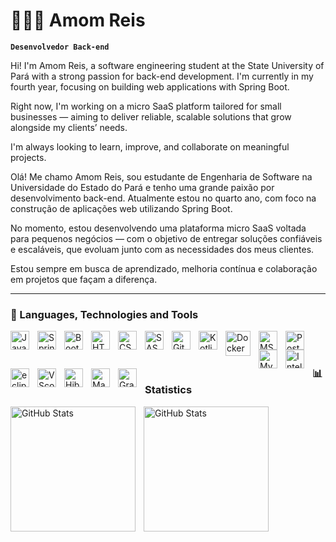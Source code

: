 # 👩🏻‍💻 Amom Reis

**`Desenvolvedor Back-end`**

Hi! I'm Amom Reis, a software engineering student at the State University of Pará with a strong passion for back-end development. I'm currently in my fourth year, focusing on building web applications with Spring Boot.

Right now, I'm working on a micro SaaS platform tailored for small businesses — aiming to deliver reliable, scalable solutions that grow alongside my clients’ needs.

I'm always looking to learn, improve, and collaborate on meaningful projects.

Olá! Me chamo Amom Reis, sou estudante de Engenharia de Software na Universidade do Estado do Pará e tenho uma grande paixão por desenvolvimento back-end. Atualmente estou no quarto ano, com foco na construção de aplicações web utilizando Spring Boot.

No momento, estou desenvolvendo uma plataforma micro SaaS voltada para pequenos negócios — com o objetivo de entregar soluções confiáveis e escaláveis, que evoluam junto com as necessidades dos meus clientes.

Estou sempre em busca de aprendizado, melhoria contínua e colaboração em projetos que façam a diferença.

---

### 🤖 Languages, Technologies and Tools


<img
  align="left" 
  alt="Java"
  title="Java" 
  width="30px" 
  style="padding-right: 10px;" 
  src="https://cdn.jsdelivr.net/gh/devicons/devicon@latest/icons/java/java-original.svg" 
/>
          
<img 
    align="left" 
    alt="Spring"
    title="Spring Boot" 
    width="30px" 
    style="padding-right: 10px;" 
   src="https://cdn.jsdelivr.net/gh/devicons/devicon@latest/icons/spring/spring-original.svg" 
 />
<img 
    align="left" 
    alt="Bootstrap"
    title="Bootstrap" 
    width="30px" 
    style="padding-right: 10px;" 
    src="https://cdn.jsdelivr.net/gh/devicons/devicon@latest/icons/bootstrap/bootstrap-original.svg" 
/>
<img 
    align="left" 
    alt="HTML"
    title="HTML" 
    width="30px" 
    style="padding-right: 10px;" 
    src="https://cdn.jsdelivr.net/gh/devicons/devicon@latest/icons/html5/html5-original.svg" 
/>
<img 
    align="left" 
    alt="CSS" 
    title="CSS"
    width="30px" 
    style="padding-right: 10px;" 
    src="https://cdn.jsdelivr.net/gh/devicons/devicon@latest/icons/css3/css3-original.svg" 
/>
<img 
    align="left" 
    alt="SASS" 
    title="SASS"
    width="30px" 
    style="padding-right: 10px;" 
    src="https://cdn.jsdelivr.net/gh/devicons/devicon@latest/icons/sass/sass-original.svg" 
/>
<img 
    align="left" 
    alt="Git" 
    title="Git"
    width="30px" 
    style="padding-right: 10px;" 
    src="https://cdn.jsdelivr.net/gh/devicons/devicon@latest/icons/git/git-original.svg" 
/>
<img 
    align="left" 
    alt="Kotlin" 
    title="Kotlin"
    width="30px" 
    style="padding-right: 10px;" 
    src="https://cdn.jsdelivr.net/gh/devicons/devicon@latest/icons/kotlin/kotlin-original.svg"        
/>
<img 
  align="left" 
  alt="Docker" 
  title="Docker"
  width="40px" 
  style="padding-right: 10px;" 
  src="https://cdn.jsdelivr.net/gh/devicons/devicon@latest/icons/docker/docker-original.svg"         
/>
<img 
  align="left" 
  alt="MSSQL" 
  title="microsoftsqlserver"
  width="30px" 
  style="padding-right: 10px;" 
  src="https://cdn.jsdelivr.net/gh/devicons/devicon@latest/icons/microsoftsqlserver/microsoftsqlserver-original.svg" 
/>
<img 
  align="left" 
  alt="Postman" 
  title="Postman"
  width="30px" 
  style="padding-right: 10px;" 
  src="https://cdn.jsdelivr.net/gh/devicons/devicon@latest/icons/postman/postman-original.svg"
/>
<img 
  align="left" 
  alt="MySQL" 
  title="MySQL"
  width="30px" 
  style="padding-right: 10px;" 
  src="https://cdn.jsdelivr.net/gh/devicons/devicon@latest/icons/mysql/mysql-original-wordmark.svg"          
/>
<img 
  align="left" 
  alt="Intellij" 
  title="Intellij"
  width="30px" 
  style="padding-right: 10px;" 
  src="https://cdn.jsdelivr.net/gh/devicons/devicon@latest/icons/intellij/intellij-original.svg"
/>
<img 
  align="left" 
  alt="eclipse" 
  title="Eclipse"
  width="30px" 
  style="padding-right: 10px;" 
  src="https://cdn.jsdelivr.net/gh/devicons/devicon@latest/icons/eclipse/eclipse-original.svg"
/>
<img 
  align="left" 
  alt="VScode" 
  title="VScode"
  width="30px" 
  style="padding-right: 10px;" 
  src="https://cdn.jsdelivr.net/gh/devicons/devicon@latest/icons/vscode/vscode-original.svg"
/>
<img 
  align="left" 
  alt="Hibernate" 
  title="Hibernate"
  width="30px" 
  style="padding-right: 10px;" 
  src="https://cdn.jsdelivr.net/gh/devicons/devicon@latest/icons/hibernate/hibernate-original-wordmark.svg"
/>
<img 
  align="left" 
  alt="Maven" 
  title="Maven"
  width="30px" 
  style="padding-right: 10px;" 
  src="https://cdn.jsdelivr.net/gh/devicons/devicon@latest/icons/maven/maven-original.svg"
/>
<img 
  align="left" 
  alt="Gradle" 
  title="Gradle"
  width="30px" 
  style="padding-right: 10px;" 
  src="https://cdn.jsdelivr.net/gh/devicons/devicon@latest/icons/gradle/gradle-original.svg"
/>
<br/>
<br/>

### 📊 Statistics

<p>
  <img 
    align="left" 
    alt="GitHub Stats" 
    height="200" 
    style="padding-right: 10px;" 
    src="https://github-readme-stats.vercel.app/api?username=AmomReis&show_icons=true&theme=dark&include_all_commits=true&locale=pt-br" 
  />

<img 
      align="left" 
      alt="GitHub Stats" 
      height="200" 
      src="https://github-readme-stats.vercel.app/api/top-langs/?username=AmomReis&theme=dark&layout=compact&custom_title=Tecnologias&langs_count=9" 
  />

</p>
